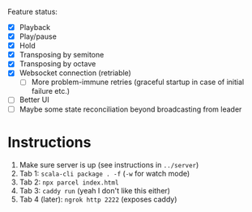 Feature status:

- [x] Playback
- [x] Play/pause
- [x] Hold
- [x] Transposing by semitone
- [x] Transposing by octave
- [x] Websocket connection (retriable)
  - [ ] More problem-immune retries (graceful startup in case of initial failure etc.)
- [ ] Better UI
- [ ] Maybe some state reconciliation beyond broadcasting from leader

# Instructions

1. Make sure server is up (see instructions in `../server`)
2. Tab 1: `scala-cli package . -f` (`-w` for watch mode)
3. Tab 2: `npx parcel index.html`
4. Tab 3: `caddy run` (yeah I don't like this either)
5. Tab 4 (later): `ngrok http 2222` (exposes caddy)
